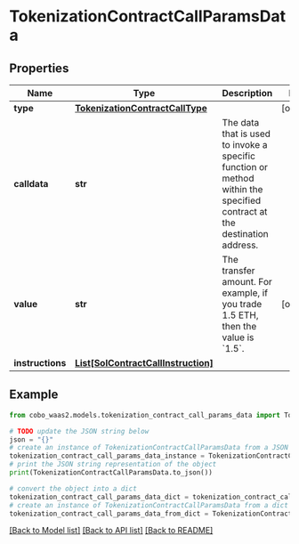 # TokenizationContractCallParamsData


## Properties

Name | Type | Description | Notes
------------ | ------------- | ------------- | -------------
**type** | [**TokenizationContractCallType**](TokenizationContractCallType.md) |  | [optional] 
**calldata** | **str** | The data that is used to invoke a specific function or method within the specified contract at the destination address.  | 
**value** | **str** | The transfer amount. For example, if you trade 1.5 ETH, then the value is &#x60;1.5&#x60;.  | [optional] 
**instructions** | [**List[SolContractCallInstruction]**](SolContractCallInstruction.md) |  | 

## Example

```python
from cobo_waas2.models.tokenization_contract_call_params_data import TokenizationContractCallParamsData

# TODO update the JSON string below
json = "{}"
# create an instance of TokenizationContractCallParamsData from a JSON string
tokenization_contract_call_params_data_instance = TokenizationContractCallParamsData.from_json(json)
# print the JSON string representation of the object
print(TokenizationContractCallParamsData.to_json())

# convert the object into a dict
tokenization_contract_call_params_data_dict = tokenization_contract_call_params_data_instance.to_dict()
# create an instance of TokenizationContractCallParamsData from a dict
tokenization_contract_call_params_data_from_dict = TokenizationContractCallParamsData.from_dict(tokenization_contract_call_params_data_dict)
```
[[Back to Model list]](../README.md#documentation-for-models) [[Back to API list]](../README.md#documentation-for-api-endpoints) [[Back to README]](../README.md)


